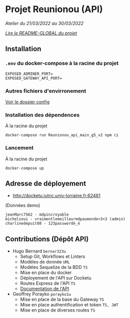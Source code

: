 # Projet Reunionou (API)

*Atelier du 21/03/2022 au 30/03/2022*

*[Lire le README-GLOBAL du projet](./README-GLOBAL.md)*

## Installation

### `.env` du docker-compose à la racine du projet

```env
EXPOSED_ADMINER_PORT=
EXPOSED_GATEWAY_API_PORT=
```

### Autres fichiers d'envirronement

[Voir le dossier config](./config/README.md)

### Installation des dépendences

À la racine du projet

`docker-compose run Reunionou_api_main_g5_v2 npm ci`

### Lancement

À la racine du projet

`docker-compose up`

## Adresse de déployement

- http://docketu.iutnc.univ-lorraine.fr:62461

(Données demo)

```
jeanMarc7562 - mdpincroyable
michelzoui - vraimentlemeilleurmdpaumonde<3<3 (admin)
charlinedepuit88 - 123passwordè_é
```



## Contributions (Dépôt API)

- Hugo Bernard `bernar323u`
  - Setup Git, Workflows et Linters
  - Modèles de donnée `UML`
  - Modèles Sequelize de la BDD `TS`
  - Mise en place du docker
  - Déployement de l'API sur Docketu
  - Routes Express de l'API `TS`
  - [Documentation de l'API](https://github.com/Tenebrosful/Reunionou-Api/wiki/Api-Endpoint)
- Geoffrey Porayko `porayko1u`
  - Mise en place de la base du Gateway `TS`
  - Mise en place authentification et token `TS, JWT` 
  - Mise en place de diverses routes `TS`
